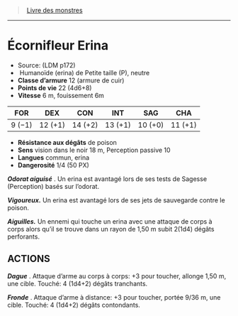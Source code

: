 ﻿> [Livre des monstres](tome_of_beasts.md)

---

# Écornifleur Erina

- Source: (LDM p172)
-  Humanoïde (erina) de Petite taille (P), neutre
- **Classe d’armure** 12 (armure de cuir)
- **Points de vie** 22 (4d6+8)
- **Vitesse** 6 m, fouissement 6m

|FOR|DEX|CON|INT|SAG|CHA|
|---|---|---|---|---|---|
|9 (−1)|12 (+1)|14 (+2)|13 (+1)|10 (+0)|11 (+1)|

- **Résistance aux dégâts** de poison
- **Sens** vision dans le noir 18 m, Perception passive 10
- **Langues** commun, erina
- **Dangerosité** 1/4 (50 PX)

**_Odorat aiguisé_** . Un erina est avantagé lors de ses tests de Sagesse (Perception) basés sur l’odorat.

**_Vigoureux._** Un erina est avantagé lors de ses jets de sauvegarde contre le poison.

**_Aiguilles._** Un ennemi qui touche un erina avec une attaque de corps à corps alors qu’il se trouve dans un rayon de 1,50 m subit 2(1d4) dégâts perforants.

## ACTIONS

**_Dague_** . Attaque d’arme au corps à corps: +3 pour toucher, allonge 1,50 m, une cible. Touché: 4 (1d4+2) dégâts tranchants.

**_Fronde_** . Attaque d’arme à distance: +3 pour toucher, portée 9/36 m, une cible. Touché: 4 (1d4+2) dégâts contondants.

